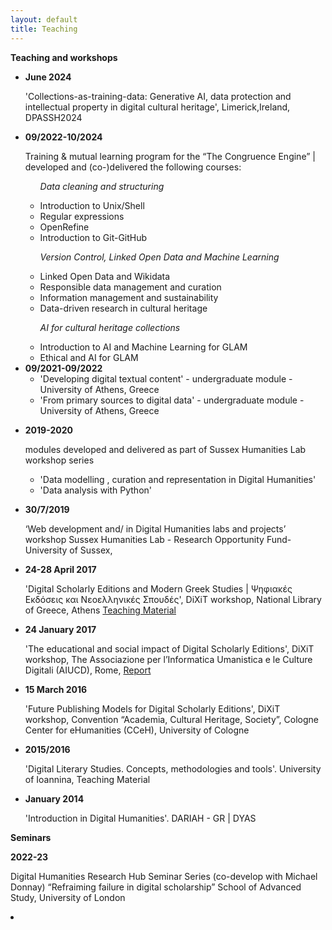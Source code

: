 ```yaml
---
layout: default
title: Teaching
---
```


**Teaching and workshops**

<ul>

  <li>
    
<strong>June 2024</strong>

    
  'Collections-as-training-data:  Generative AI, data protection and intellectual property in digital cultural heritage', Limerick,Ireland, DPASSH2024
  </li>
  
  <li>
    
<strong>09/2022-10/2024</strong>


Training & mutual learning program for the “The Congruence Engine” | developed and (co-)delivered the following courses:
<ul>


*Data cleaning and structuring*

<li> Introduction to Unix/Shell</li>
<li> Regular expressions</li>
<li> OpenRefine </li>
<li> Introduction to Git-GitHub</li>



*Version Control, Linked Open Data and Machine Learning*
<li> Linked Open Data and Wikidata</li>
<li> Responsible data management and curation</li>
<li> Information management and sustainability</li>
<li> Data-driven research in cultural heritage</li>


*AI for cultural heritage collections*

<li> Introduction to AI and Machine Learning for GLAM</li>
<li> Ethical and AI for GLAM</li>

</ul>
 



 <li> <strong>09/2021-09/2022</strong>

   <ul>
<li>'Developing digital textual content' - undergraduate module - University of Athens, Greece </li>

<li> 'From primary sources to digital data' - undergraduate module - University of Athens, Greece</li>


   </ul>
</li>


<li>
   
<strong>2019-2020</strong>

modules developed and delivered as part of Sussex Humanities Lab workshop series 

<ul>
  
<li>'Data modelling , curation and representation in Digital Humanities'</li>
<li>'Data analysis with Python'</li>
</ul>
</li>

  <li>

<strong>30/7/2019</strong>


‘Web development and/ in Digital Humanities labs and projects’ workshop
Sussex Humanities Lab - Research Opportunity Fund- University of Sussex, 
  </li>
  <li>
    
<strong>24-28 April 2017</strong>

  
  'Digital Scholarly Editions and Modern Greek Studies | Ψηφιακές Εκδόσεις και Νεοελληνικές Σπουδές', DiXiT workshop,  National Library of Greece, Athens  <a href = "https://dixit-eu.github.io/Digital-Scholarly-EditionsGR-workshop/">  Teaching Material </a>
 </li>
  <li>

<strong>24 January 2017</strong>

  
  'The educational and social impact of Digital Scholarly Editions', DiXiT workshop, The Associazione per l’Informatica Umanistica e le Culture Digitali (AIUCD), Rome,  <a href="https://dixit.hypotheses.org/1268"> Report </a>
  </li>
 
  <li>

<strong>15 March 2016</strong>


'Future Publishing Models for Digital Scholarly Editions', DiXiT workshop, Convention “Academia, Cultural Heritage, Society”, Cologne Center for eHumanities (CCeH), University of Cologne
</li>

  <li>

<strong>2015/2016</strong>

 
 'Digital Literary Studies. Concepts, methodologies and tools'. University of Ioannina,  Teaching Material
  </li>
  
  <li>

<strong>January 2014</strong>

 
 'Introduction in Digital Humanities'. DARIAH - GR | DYAS 
  </li>
  
</ul>



**Seminars**

  
<strong>2022-23</strong>


Digital Humanities Research Hub Seminar Series (co-develop with Michael Donnay) “Refraiming failure in digital scholarship”
School of Advanced Study, University of London
 </li>

<li>

